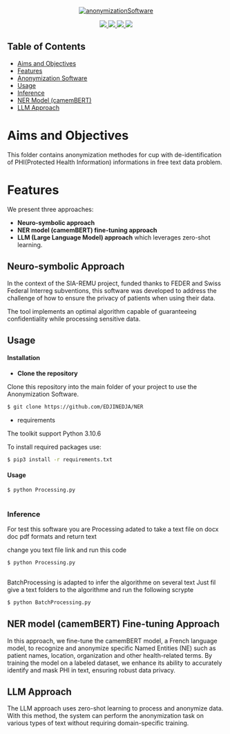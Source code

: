 <p align="center">
    <a href="https://github.com/EDJINEDJA/NER">
        <img src="https://github.com/EDJINEDJA/NER/blob/main/hands.png" alt="anonymizationSoftware">
    </a> 
<br>


<p align="center">
    <a href="https://www.python.org/doc/" alt="Python 3.9">
        <img src="https://img.shields.io/badge/python-v3.7+-blue.svg" />
    </a>
    <a href="https://github.com/EDJINEDJA/NER/blob/main/LICENSE" alt="Licence">
        <img src="https://img.shields.io/badge/license-MIT-yellow.svg" />
    </a>
    <a href="https://github.com/EDJINEDJA/NER/commits/main" alt="Commits">
        <img src="https://img.shields.io/github/last-commit/EDJINEDJA/NER/master" />
    </a>
    <a href="https://github.com/EDJINEDJA/NER" alt="Activity">
        <img src="https://img.shields.io/badge/contributions-welcome-orange.svg" />
    </a>
</p>

## Table of Contents

<!--ts-->
* [Aims and Objectives](#Aims-and-Objectives)
* [Features](#Features)
* [Anonymization Software](#Anonymization-Software)
* [Usage](#Usage)
* [Inference](#Inference)
* [NER Model (camemBERT)](#NER-Model-camemBERT)
* [LLM Approach](#LLM-Approach)
<!--te-->

# Aims and Objectives
This folder contains anonymization methodes for cup with de-identification of PHI(Protected Health Information) informations in free text data problem.

# Features

We present three approaches:

- **Neuro-symbolic approach**
- **NER model (camemBERT) fine-tuning approach**
- **LLM (Large Language Model) approach** which leverages zero-shot learning.

## Neuro-symbolic Approach

In the context of the SIA-REMU project, funded thanks to FEDER and Swiss Federal Interreg subventions, this software was developed to address the challenge of how to ensure the privacy of patients when using their data.

The tool implements an optimal algorithm capable of guaranteeing confidentiality while processing sensitive data.

## Usage

#### Installation

- **Clone the repository**

Clone this repository into the main folder of your project to use the Anonymization Software.

```bash
$ git clone https://github.com/EDJINEDJA/NER
```
- requirements

The toolkit support Python 3.10.6 

To install required packages use:

```bash
$ pip3 install -r requirements.txt
```

####  Usage

```python
$ python Processing.py 
 
```
### Inference

For test this software you are Processing adated to take a text file on docx doc pdf formats and return text

change you text file link and run  this code 

```python
$ python Processing.py 
 
```
BatchProcessing is adapted to infer the algorithme on several text
Just fil give a text folders to the algorithme and run the following scrypte
```python
$ python BatchProcessing.py 
```
## NER model (camemBERT) Fine-tuning Approach
In this approach, we fine-tune the camemBERT model, a French language model, to recognize and anonymize specific Named Entities (NE) such as patient names, location, organization and other health-related terms. By training the model on a labeled dataset, we enhance its ability to accurately identify and mask PHI in text, ensuring robust data privacy.

## LLM Approach

The LLM approach uses zero-shot learning to process and anonymize data. With this method, the system can perform the anonymization task on various types of text without requiring domain-specific training.